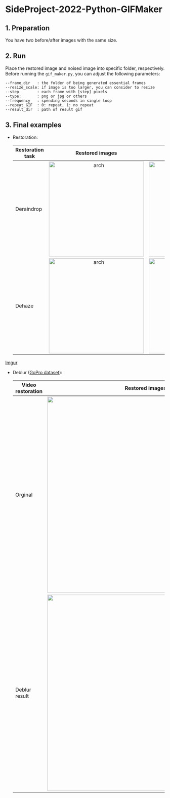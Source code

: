 # SideProject-2022-Python-GIFMaker  

## 1. Preparation  
You have two before/after images with the same size.

## 2. Run  
Place the restored image and noised image into specific folder, respectively.
Before running the `gif_maker.py`, you can adjust the following parameters:

```
--frame_dir   : the folder of being generated essential frames
--resize_scale: if image is too larger, you can consider to resize 
--step        : each frame with [step] pixels
--type:       : png or jpg or others
--frequency   : spending seconds in single loop
--repeat_GIF  : 0: repeat, 1: no repeat
--result_dir  : path of result gif 
```


## 3. Final examples  

- Restoration:  

  | Restoration task |    Restored images   |  Ground Truth     |
  | ---------------- | :----------: | :----------: |
  | Deraindrop       |<img src="https://i.imgur.com/fzfTRYQ.gifv" alt="arch" width="300" style="zoom:100%;" />|<img src="https://i.imgur.com/fzfTRYQ.gif" alt="arch" width="300" style="zoom:100%;" />|
  | Dehaze           |<img src="figures/47.gif" alt="arch" width="300" style="zoom:100%;" />|<img src="figures/47_gt.png" alt="arch" width="300" style="zoom:100%;" />|  
[Imgur](https://i.imgur.com/fzfTRYQ.gifv)
- Deblur ([GoPro dataset](https://seungjunnah.github.io/Datasets/gopro)):  

  | Video restoration|    Restored images   |  
  | ---------------- | :----------: |  
  | Orginal       |<img src="figures/GoPro_1.gif" width="620" style="zoom:100%;" />|  
  | Deblur result |<img src="figures/GoPro_deblur.gif" width="620" style="zoom:100%;" />|  
